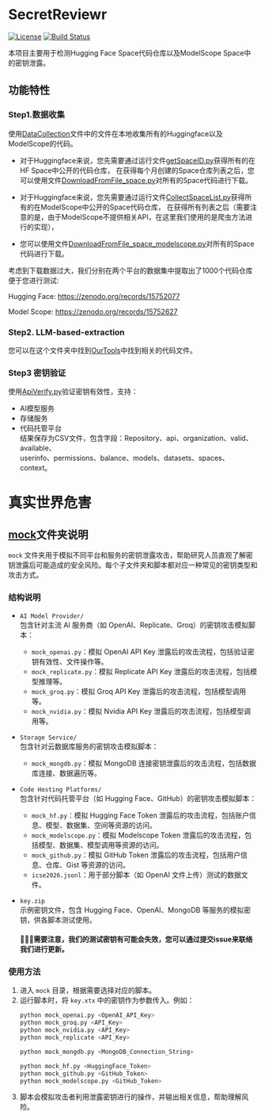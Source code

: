 # SecretReviewr

[![License](https://img.shields.io/badge/license-MIT-blue.svg)](LICENSE)
[![Build Status](https://travis-ci.org/username/repo.svg?branch=master)](https://travis-ci.org/username/repo)

本项目主要用于检测Hugging Face Space代码仓库以及ModelScope Space中的密钥泄露。



## 功能特性

### Step1.数据收集
使用[DataCollection](DataCollection)文件中的文件在本地收集所有的Huggingface以及ModelScope的代码。 
- 对于Huggingface来说，您先需要通过运行文件[getSpaceID.py](DataCollection%2FHF%2FgetSpaceID.py)获得所有的在HF Space中公开的代码仓库，
在获得每个月创建的Space仓库列表之后，您可以使用文件[DownloadFromFile_space.py](DataCollection%2FHF%2FDownloadFromFile_space.py)对所有的Space代码进行下载。

- 对于Huggingface来说，您先需要通过运行文件[CollectSpaceList.py](DataCollection%2FModelScope%2FCollectSpaceList.py)获得所有的在ModelScope中公开的Space代码仓库，
在获得所有列表之后（需要注意的是，由于ModelScope不提供相关API，在这里我们使用的是爬虫方法进行的实现），
- 您可以使用文件[DownloadFromFile_space_modelscope.py](DataCollection%2FModelScope%2FDownloadFromFile_space_modelscope.py)对所有的Space代码进行下载。


考虑到下载数据过大，我们分别在两个平台的数据集中提取出了1000个代码仓库便于您进行测试:

Hugging Face:
https://zenodo.org/records/15752077

Model Scope:
https://zenodo.org/records/15752627


### Step2. LLM-based-extraction
您可以在这个文件夹中找到[OurTools](OurTools)中找到相关的代码文件。



### Step3 密钥验证
使用[ApiVerify.py](Analysis%2FApiVerify.py)验证密钥有效性，支持：
  - AI模型服务
  - 存储服务
  - 代码托管平台 \
结果保存为CSV文件，包含字段：Repository、api、organization、valid、available、\
userinfo、permissions、balance、models、datasets、spaces、context。

    
[//]: # (## 快速开始)

[//]: # ()
[//]: # (```bash)

[//]: # ()
[//]: # (```)

# 真实世界危害

## [mock](mock)文件夹说明

`mock` 文件夹用于模拟不同平台和服务的密钥泄露攻击，帮助研究人员直观了解密钥泄露后可能造成的安全风险。每个子文件夹和脚本都对应一种常见的密钥类型和攻击方式。

### 结构说明

- `AI Model Provider/`  
  包含针对主流 AI 服务商（如 OpenAI、Replicate、Groq）的密钥攻击模拟脚本：
  - `mock_openai.py`：模拟 OpenAI API Key 泄露后的攻击流程，包括验证密钥有效性、文件操作等。
  - `mock_replicate.py`：模拟 Replicate API Key 泄露后的攻击流程，包括模型推理等。
  - `mock_groq.py`：模拟 Groq API Key 泄露后的攻击流程，包括模型调用等。
  - `mock_nvidia.py`：模拟 Nvidia API Key 泄露后的攻击流程，包括模型调用等。

- `Storage Service/`  
  包含针对云数据库服务的密钥攻击模拟脚本：
  - `mock_mongdb.py`：模拟 MongoDB 连接密钥泄露后的攻击流程，包括数据库连接、数据遍历等。

- `Code Hosting Platforms/`  
  包含针对代码托管平台（如 Hugging Face、GitHub）的密钥攻击模拟脚本：
  - `mock_hf.py`：模拟 Hugging Face Token 泄露后的攻击流程，包括账户信息、模型、数据集、空间等资源的访问。
  - `mock_modelscope.py`：模拟 Modelscope Token 泄露后的攻击流程，包括模型、数据集、模型调用等资源的访问。
  - `mock_github.py`：模拟 GitHub Token 泄露后的攻击流程，包括用户信息、仓库、Gist 等资源的访问。
  - `icse2026.jsonl`：用于部分脚本（如 OpenAI 文件上传）测试的数据文件。

- `key.zip`  
  示例密钥文件，包含 Hugging Face、OpenAI、MongoDB 等服务的模拟密钥，供各脚本测试使用。


  #### **🚨🚨🚨需要注意，我们的测试密钥有可能会失效，您可以通过提交issue来联络我们进行更新。**

### 使用方法

1. 进入 `mock` 目录，根据需要选择对应的脚本。
2. 运行脚本时，将 `key.xtx` 中的密钥作为参数传入。例如：
   ```bash
   python mock_openai.py <OpenAI_API_Key>
   python mock_groq.py <API_Key>
   python mock_nvidia.py <API_Key>
   python mock_replicate <API_Key>
    ```
   ```bash
   python mock_mongdb.py <MongoDB_Connection_String>
   ```
   ```bash
   python mock_hf.py <HuggingFace_Token>
   python mock_github.py <GitHub_Token>
   python mock_modelscope.py <GitHub_Token>
   ```
3. 脚本会模拟攻击者利用泄露密钥进行的操作，并输出相关信息，帮助理解风险。


